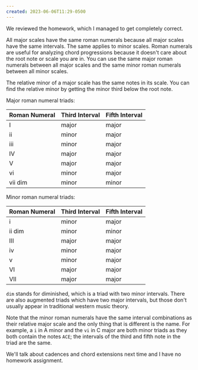 ```yaml
---
created: 2023-06-06T11:29-0500
---
```


We reviewed the homework, which I managed to get completely correct.

All major scales have the same roman numerals because all major scales have the same intervals. The same applies to minor scales. Roman numerals are useful for analyzing chord progressions because it doesn't care about the root note or scale you are in. You can use the same major roman numerals between all major scales and the same minor roman numerals between all minor scales.

The relative minor of a major scale has the same notes in its scale. You can find the relative minor by getting the minor third below the root note.

Major roman numeral triads:

Roman Numeral | Third Interval | Fifth Interval
--------------|----------------|---------------
I       | major | major
ii      | minor | major
iii     | minor | major
IV      | major | major
V       | major | major
vi      | minor | major
vii dim | minor | minor

Minor roman numeral triads:

Roman Numeral | Third Interval | Fifth Interval
--------------|----------------|---------------
i      | minor | major
ii dim | minor | minor
III    | major | major 
iv     | minor | major
v      | minor | major
VI     | major | major
VII    | major | major

`dim` stands for diminished, which is a triad with two minor intervals. There are also augmented triads which have two major intervals, but those don't usually appear in traditional western music theory.

Note that the minor roman numerals have the same interval combinations as their relative major scale and the only thing that is different is the name. For example, a `i` in A minor and the `vi` in C major are both minor triads as they both contain the notes `ACE`; the intervals of the third and fifth note in the triad are the same.

We'll talk about cadences and chord extensions next time and I have no homework assignment.
